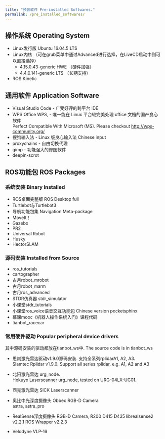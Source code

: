 ```yaml
---
title: "预装软件 Pre-installed Softwares."
permalink: /pre_installed_softwares/
---
```


## 操作系统 Operating System
- Linux发行版 Ubuntu 16.04.5 LTS
- Linux内核 （可在grub菜单中通过Advanced进行选择，在LiveCD启动中则可以直接选择）
  - 4.15.0.43-generic HWE （硬件加强）
  - 4.4.0.141-generic LTS （长期支持）
- ROS Kinetic

## 通用软件 Application Software
- Visual Studio Code - 广受好评的跨平台 IDE  
- WPS Office WPS, - 唯一能在 Linux 平台较完美处理 office 文档的国产良心软件   
  Perfect Compatible With Microsoft (MS). Please checkout http://wps-community.org/
- 搜狗输入法 - Linux 版良心输入法  Chinese input
- proxychains - 自由切换代理  
- gimp - 功能强大的修图软件
- deepin-scrot  


## ROS功能包 ROS Packages
### 系统安装 Binary Installed
- ROS桌面完整版 ROS Desktop full
- Turtlebot与Turtlebot3
- 导航功能包集  Navigation Meta-package
- MoveIt！
- Gazebo
- PR2
- Universal Robot
- Husky
- HectorSLAM

### 源码安装 Installed from Source
- ros_tutorials
- cartographer
- 古月robot_mrobot
- 古月robot_marm
- 古月ros_advanced
- STDR仿真器 stdr_simulator
- 小课堂stdr_tutorials
- 小课堂ros_voice语音交互功能包 Chinese version pocketsphinx
- 慕课mooc《机器人操作系统入门》课程代码
- tianbot_racecar  

### 常用硬件驱动  Popular peripheral device drivers
其中源码安装的驱动都放在tianbot_ws中. The source code is in tianbot_ws 
- 思岚激光雷达驱动v1.9.0源码安装. 支持全系列rplidarA1, A2, A3.  
Slamtec Rplidar v1.9.0. Support all series rplidar, e.g. A1, A2 and A3
- 北阳激光雷达 urg_node.   
Hokuyo Laserscanner urg_node, tested on URG-04LX-UG01.  

- 西克激光雷达 SICK Laserscanner  

- 奥比中光深度摄像头 Obbec RGB-D Camera  
astra, astra_pro  

- RealSense深度摄像头 RGB-D Camera, R200 D415 D435
librealsense2 v2.2.1
ROS Wrapper v2.2.3

- Velodyne VLP-16
